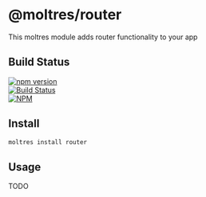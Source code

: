 # @moltres/router

This moltres module adds router functionality to your app


## Build Status

[![npm version](https://badge.fury.io/js/%40moltres%2Frouter.svg)](https://badge.fury.io/js/%40moltres%2Frouter)<br />
[![Build Status](https://travis-ci.org/brianneisler/moltres.svg)](https://travis-ci.org/brianneisler/moltres)<br />
[![NPM](https://nodei.co/npm/@moltres/router.png?downloads=true&downloadRank=true&stars=true)](https://nodei.co/npm/@moltres/router/)


## Install

```bash
moltres install router
```


## Usage

TODO
